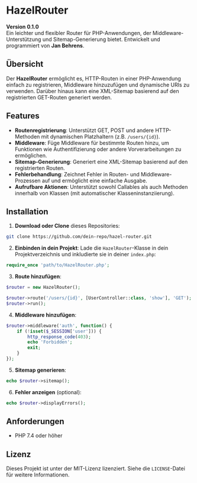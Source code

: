 
# HazelRouter

**Version 0.1.0**  
Ein leichter und flexibler Router für PHP-Anwendungen, der Middleware-Unterstützung und Sitemap-Generierung bietet. Entwickelt und programmiert von **Jan Behrens**.

## Übersicht

Der **HazelRouter** ermöglicht es, HTTP-Routen in einer PHP-Anwendung einfach zu registrieren, Middleware hinzuzufügen und dynamische URIs zu verwenden. Darüber hinaus kann eine XML-Sitemap basierend auf den registrierten GET-Routen generiert werden.

## Features

- **Routenregistrierung**: Unterstützt GET, POST und andere HTTP-Methoden mit dynamischen Platzhaltern (z.B. `/users/{id}`).
- **Middleware**: Füge Middleware für bestimmte Routen hinzu, um Funktionen wie Authentifizierung oder andere Vorverarbeitungen zu ermöglichen.
- **Sitemap-Generierung**: Generiert eine XML-Sitemap basierend auf den registrierten Routen.
- **Fehlerbehandlung**: Zeichnet Fehler in Routen- und Middleware-Prozessen auf und ermöglicht eine einfache Ausgabe.
- **Aufrufbare Aktionen**: Unterstützt sowohl Callables als auch Methoden innerhalb von Klassen (mit automatischer Klasseninstanziierung).

## Installation

1. **Download oder Clone** dieses Repositories:

```bash
git clone https://github.com/dein-repo/hazel-router.git
```

2. **Einbinden in dein Projekt**: Lade die `HazelRouter`-Klasse in dein Projektverzeichnis und inkludierte sie in deiner `index.php`:

```php
require_once 'path/to/HazelRouter.php';
```

3. **Route hinzufügen**:

```php
$router = new HazelRouter();

$router->route('/users/{id}', [UserController::class, 'show'], 'GET');
$router->run();
```

4. **Middleware hinzufügen**:

```php
$router->middleware('auth', function() {
    if (!isset($_SESSION['user'])) {
        http_response_code(403);
        echo 'Forbidden';
        exit;
    }
});
```

5. **Sitemap generieren**:

```php
echo $router->sitemap();
```

6. **Fehler anzeigen** (optional):

```php
echo $router->displayErrors();
```

## Anforderungen

- PHP 7.4 oder höher

## Lizenz

Dieses Projekt ist unter der MIT-Lizenz lizenziert. Siehe die `LICENSE`-Datei für weitere Informationen.